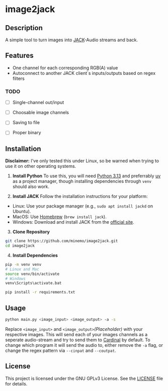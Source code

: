 # image2jack

## Description

A simple tool to turn images into [JACK](https://jackaudio.org/)-Audio streams and back.


## Features

- One channel for each corresponding RGB(A) value
- Autoconnect to another JACK client´s inputs/outputs based on regex filters

### TODO

- [ ] Single-channel out/input
- [ ] Choosable image channels
- [ ] Saving to file
- [ ] Proper binary


## Installation

**Disclaimer:** I've only tested this under Linux, so be warned when trying to use it on other operating systems.

1. **Install Python**
  To use this, you will need [Python 3.13](https://www.python.org/) and preferrably [uv](https://docs.astral.sh/uv/) as a project manager, though installing dependencies through `venv` should also work.

2. **Install JACK**
  Follow the installation instructions for your platform:
  - Linux: Use your package manager (e.g., `sudo apt install jackd` on Ubuntu).
  - MacOS: Use [Homebrew](https://brew.sh/) (`brew install jack`).
  - Windows: Download and install JACK from the [official site](https://jackaudio.org/downloads/).

3. **Clone Repository**
  ```bash
  git clone https://github.com/minemo/image2jack.git
  cd image2jack
  ```

4. **Install Dependencies**
  ```bash
  pip -m venv venv
  # Linux and Mac
  source venv/bin/activate
  # Windows
  venv\Scripts\activate.bat

  pip install -r requirements.txt
  ```


## Usage

```bash
python main.py <image_input> <image_output> -a -s
```
Replace `<image_input>` and `<image_output>`_(Placeholder)_ with your respective images.
This will send each of your images channels as a seperate audio-stream and try to send them to [Cardinal](https://cardinal.kx.studio/) by default.
To change which program it will send the audio to, either remove the `-a` flag, or change the regex pattern via `--cinpat` and `--coutpat`.


## License

This project is licensed under the GNU GPLv3 License. See the [LICENSE](https://github.com/minemo/image2jack/tree/LICENSE) file for details.
